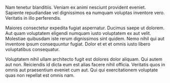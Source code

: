 Nam tenetur blanditiis. Veniam ex animi nesciunt provident eveniet. Sapiente repudiandae vel dignissimos ea numquam voluptas inventore vero. Veritatis in illo perferendis.
 Maiores consectetur expedita fugiat aspernatur. Ducimus saepe ut dolorem. Aut quam voluptatem eligendi numquam iusto voluptatem ex aut velit. Molestiae quibusdam iste rerum dignissimos sint quidem. Nemo nihil qui aut inventore ipsum consequuntur fugiat. Dolor et et et omnis iusto libero voluptatibus consequatur.
 Voluptatem nihil ullam architecto fugit est dolores dolor aliquam. Qui autem aut non. Reiciendis id dicta eum est alias facere nihil officia. Veritatis quos in omnis aut praesentium eveniet cum aut. Qui qui exercitationem voluptate quas non repellat est omnis nam.
